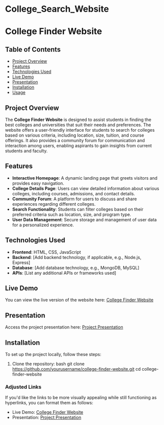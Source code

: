 # College_Search_Website

# College Finder Website

## Table of Contents
- [Project Overview](#project-overview)
- [Features](#features)
- [Technologies Used](#technologies-used)
- [Live Demo](#live-demo)
- [Presentation](#presentation)
- [Installation](#installation)
- [Usage](#usage)

## Project Overview
The **College Finder Website** is designed to assist students in finding the best colleges and universities that suit their needs and preferences. The website offers a user-friendly interface for students to search for colleges based on various criteria, including location, size, tuition, and course offerings. It also provides a community forum for communication and interaction among users, enabling aspirants to gain insights from current students and faculty.

## Features
- **Interactive Homepage**: A dynamic landing page that greets visitors and provides easy navigation.
- **College Details Page**: Users can view detailed information about various colleges, including courses, admissions, and contact details.
- **Community Forum**: A platform for users to discuss and share experiences regarding different colleges.
- **Search Functionality**: Students can filter colleges based on their preferred criteria such as location, size, and program type.
- **User Data Management**: Secure storage and management of user data for a personalized experience.

## Technologies Used
- **Frontend**: HTML, CSS, JavaScript
- **Backend**: [Add backend technology, if applicable, e.g., Node.js, Express]
- **Database**: [Add database technology, e.g., MongoDB, MySQL]
- **APIs**: [List any additional APIs or frameworks used]

## Live Demo
You can view the live version of the website here: [College Finder Website](https://sage-brigadeiros-6d074a.netlify.app)

## Presentation
Access the project presentation here: [Project Presentation](https://www.canva.com/design/DAFi9NwpJfY/Mo0R8184z0AqZxKrsebn_w/edit?utm_content=DAFi9NwpJfY&utm_campaign=designshare&utm_medium=link2&utm_source=sharebutton)

## Installation
To set up the project locally, follow these steps:

1. Clone the repository:
   bash
   git clone https://github.com/yourusername/college-finder-website.git
   cd college-finder-website

### Adjusted Links
If you'd like the links to be more visually appealing while still functioning as hyperlinks, you can format them as follows:

- Live Demo: [College Finder Website](https://sage-brigadeiros-6d074a.netlify.app)
- Presentation: [Project Presentation](https://www.canva.com/design/DAFi9NwpJfY/Mo0R8184z0AqZxKrsebn_w/edit?utm_content=DAFi9NwpJfY&utm_campaign=designshare&utm_medium=link2&utm_source=sharebutton)

